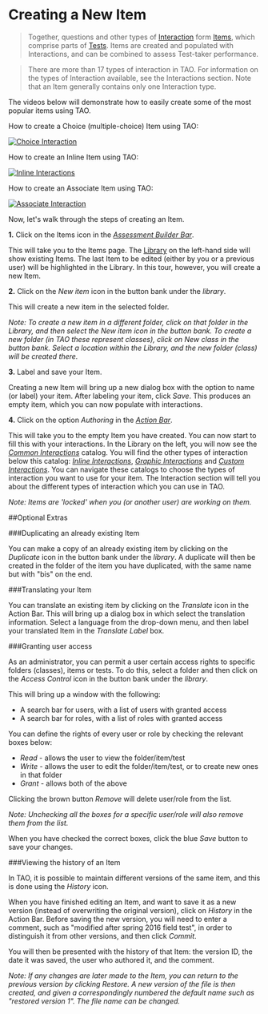 # Creating a New Item

>Together, questions and other types of [Interaction](../appendix/glossary.md#interaction) form [Items](../appendix/glossary.md#item), which comprise parts of [Tests](../appendix/glossary.md#test). Items are created and populated with Interactions, and can be combined to assess Test-taker performance.

>There are more than 17 types of interaction in TAO. For information on the types of Interaction available, see the Interactions section. Note that an Item generally contains only one Interaction type.

The videos below will demonstrate how to easily create some of the most popular items using TAO.

How to create a Choice (multiple-choice) Item using TAO:


[![Choice Interaction]()](http://www.youtube.com/watch?v=a3WM6yMfiGs)

How to create an Inline Item using TAO:

[![Inline Interactions]()](http://www.youtube.com/watch?v=5vplITM3Ah4)

How to create an Associate Item using TAO:

[![Associate Interaction]()](http://www.youtube.com/watch?v=qIX3HVNq5L0)


Now, let's walk through the steps of creating an Item.

**1.**  Click on the Items icon in the *[Assessment Builder Bar](../appendix/glossary.md#assessment-builder-bar)*.

This will take you to the Items page. The [Library](../appendix/glossary.md#library) on the left-hand side will show existing Items. The last Item to be edited (either by you or a previous user) will be highlighted in the Library. In this tour, however, you will create a new Item.

**2.**  Click on the *New item* icon in the button bank under the *library*.

This will create a new item in the selected folder. 

*Note: To create a new item in a different folder, click on that folder in the Library, and then select the New item icon in the button bank. To create a new folder (in TAO these represent classes), click on New class in the button bank. Select a location within the Library, and the new folder (class) will be created there.*

**3.**  Label and save your Item.

Creating a new Item will bring up a new dialog box with the option to name (or label) your item. After labeling your item, click *Save*. This produces an empty item, which you can now populate with interactions.

**4.**  Click on the option *Authoring* in the *[Action Bar](../appendix/glossary.md#action-bar)*.

This will take you to the empty Item you have created. You can now start to fill this with your interactions. In the Library on the left, you will now see the *[Common Interactions](../appendix/glossary.md#common-interactions)* catalog. You will find the other types of interaction below this catalog: *[Inline Interactions](../appendix/glossary.md#inline-interactions)*, *[Graphic Interactions](../appendix/glossary.md#graphic-interactions)* and *[Custom Interactions](../appendix/glossary.md#custom-interactions)*. You can navigate these catalogs to choose the types of interaction you want to use for your item. The Interaction section will tell you about the different types of interaction which you can use in TAO.

*Note: Items are 'locked' when you (or another user) are working on them.*

<aside class="optional-extras">
##Optional Extras


###Duplicating an already existing Item

You can make a copy of an already existing item by clicking on the *Duplicate* icon in the button bank under the *library*. A duplicate will then be created in the folder of the item you have duplicated, with the same name but with "bis" on the end.

###Translating your Item

You can translate an existing item by clicking on the *Translate* icon in the Action Bar. This will bring up a dialog box in which select the translation information. Select a language from the drop-down menu, and then label your translated Item in the *Translate Label* box.

###Granting user access

As an administrator, you can permit a user certain access rights to specific folders (classes), items or tests. To do this, select a folder and then click on the *Access Control* icon in the button bank under the *library*.  

This will bring up a window with the following:

- A search bar for users, with a list of users with granted access
- A search bar for roles, with a list of roles with granted access

You can define the rights of every user or role by checking the relevant boxes below:

- *Read* - allows the user to view the folder/item/test
- *Write* - allows the user to edit the folder/item/test, or to create new ones in that folder
- *Grant* - allows both of the above
 
Clicking the brown button *Remove* will delete user/role from the list. 

*Note: Unchecking all the boxes for a specific user/role will also remove them from the list.*
 
When you have checked the correct boxes, click the blue *Save* button to save your changes.

###Viewing the history of an Item

In TAO, it is possible to maintain different versions of the same item, and this is done using the *History* icon.

When you have finished editing an Item, and want to save it as a new version (instead of overwriting the original version), click on *History* in the Action Bar. Before saving the new version, you will need to enter a comment, such as "modified after spring 2016 field test", in order to distinguish it from other versions, and then click *Commit*.

You will then be presented with the history of that Item: the version ID, the date it was saved, the user who authored it, and the comment.

*Note: If any changes are later made to the Item, you can return to the previous version by clicking *Restore*. A new version of the file is then created, and given a correspondingly numbered the default name such as "restored version 1". The file name can be changed.*

</aside>
